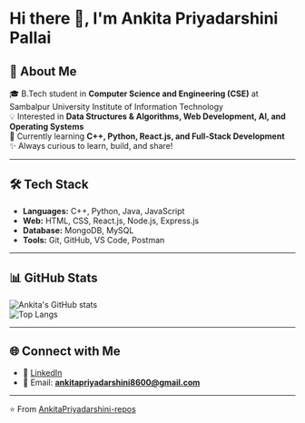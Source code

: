 # Hi there 👋, I'm Ankita Priyadarshini Pallai  

## 🚀 About Me  
🎓 B.Tech student in **Computer Science and Engineering (CSE)** at Sambalpur University Institute of Information Technology  
💡 Interested in **Data Structures & Algorithms, Web Development, AI, and Operating Systems**  
🌱 Currently learning **C++, Python, React.js, and Full-Stack Development**  
✨ Always curious to learn, build, and share!  

---

## 🛠️ Tech Stack  

- **Languages:** C++, Python, Java, JavaScript  
- **Web:** HTML, CSS, React.js, Node.js, Express.js  
- **Database:** MongoDB, MySQL  
- **Tools:** Git, GitHub, VS Code, Postman  

---

## 📊 GitHub Stats  

![Ankita's GitHub stats](https://github-readme-stats.vercel.app/api?username=AnkitaPriyadarshini-repos&show_icons=true&theme=radical)  
![Top Langs](https://github-readme-stats.vercel.app/api/top-langs/?username=AnkitaPriyadarshini-repos&layout=compact&theme=radical)  

---

## 🌐 Connect with Me  

- 💼 [LinkedIn](https://www.linkedin.com/in/ankita-priyadarshini-pallai)  
- 📧 Email: **ankitapriyadarshini8600@gmail.com**  

---

⭐️ From [AnkitaPriyadarshini-repos](https://github.com/AnkitaPriyadarshini-repos)
